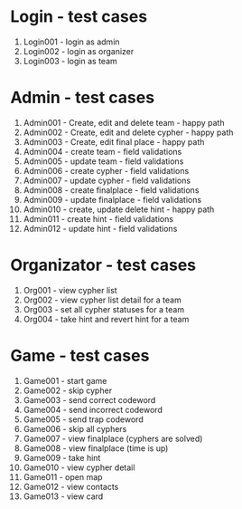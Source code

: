 # Login - test cases

1. Login001 - login as admin
1. Login002 - login as organizer
1. Login003 - login as team


# Admin - test cases

1. Admin001 - Create, edit and delete team - happy path
1. Admin002 - Create, edit and delete cypher - happy path
1. Admin003 - Create, edit final place - happy path
1. Admin004 - create team - field validations 
1. Admin005 - update team - field validations
1. Admin006 - create cypher - field validations
1. Admin007 - update cypher - field validations
1. Admin008 - create finalplace - field validations
1. Admin009 - update finalplace - field validations
1. Admin010 - create, update delete hint - happy path
1. Admin011 - create hint - field validations
1. Admin012 - update hint - field validations


# Organizator - test cases

1. Org001 - view cypher list
1. Org002 - view cypher list detail for a team
1. Org003 - set all cypher statuses for a team
1. Org004 - take hint and revert hint for a team


# Game - test cases

1. Game001 - start game
1. Game002 - skip cypher
1. Game003 - send correct codeword
1. Game004 - send incorrect codeword
1. Game005 - send trap codeword
1. Game006 - skip all cyphers
1. Game007 - view finalplace (cyphers are solved)
1. Game008 - view finalplace (time is up)
1. Game009 - take hint
1. Game010 - view cypher detail
1. Game011 - open map
1. Game012 - view contacts
1. Game013 - view card
